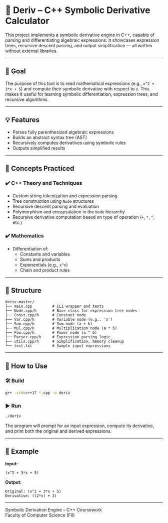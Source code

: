 # 🧾 Deriv – C++ Symbolic Derivative Calculator

This project implements a symbolic derivative engine in C++, capable of parsing and differentiating algebraic expressions. It showcases expression trees, recursive descent parsing, and output simplification — all written without external libraries.

---

## 🎯 Goal

The purpose of this tool is to read mathematical expressions (e.g., `x^2 + 3*x + 5`) and compute their symbolic derivative with respect to `x`. This makes it useful for learning symbolic differentiation, expression trees, and recursive algorithms.

---

## 💡 Features

- Parses fully parenthesized algebraic expressions
- Builds an abstract syntax tree (AST)
- Recursively computes derivatives using symbolic rules
- Outputs simplified results

---

## 🧠 Concepts Practiced

### ✔️ C++ Theory and Techniques

- Custom string tokenization and expression parsing
- Tree construction using `Node` structures
- Recursive descent parsing and evaluation
- Polymorphism and encapsulation in the `Node` hierarchy
- Recursive derivative computation based on type of operation (`+`, `*`, `^`, etc.)

### ✔️ Mathematics

- Differentiation of:
  - Constants and variables
  - Sums and products
  - Exponentials (e.g., `x^n`)
  - Chain and product rules

---

## 📁 Structure

```
deriv-master/
├── main.cpp         # CLI wrapper and tests
├── Node.cpp/h       # Base class for expression tree nodes
├── Const.cpp/h      # Constant node
├── Var.cpp/h        # Variable node (e.g., 'x')
├── Sum.cpp/h        # Sum node (a + b)
├── Mul.cpp/h        # Multiplication node (a * b)
├── Pow.cpp/h        # Power node (a ^ b)
├── Parser.cpp/h     # Expression parsing logic
├── utils.cpp/h      # Simplification, memory cleanup
└── test.txt         # Sample input expressions
```

---

## 🧪 How to Use

### 🛠️ Build

```bash
g++ -std=c++17 *.cpp -o deriv
```

### ▶️ Run

```bash
./deriv
```

The program will prompt for an input expression, compute its derivative, and print both the original and derived expressions.

---

## 📘 Example

**Input:**
```
(x^2 + 3*x + 5)
```

**Output:**
```
Original: (x^2 + 3*x + 5)
Derivative: ((2*x) + 3)
```

---

Symbolic Derivation Engine – C++ Coursework  
Faculty of Computer Science (FII)
